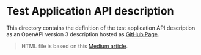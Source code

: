 # Test Application API description

This directory contains the definition of the test application API description as an OpenAPI version 3 description hosted as [GitHub Page](https://latusikl.github.io/native-image-demo/).

> HTML file is based on this [Medium article](https://medium.com/@crshnburn/embed-swagger-ui-in-github-pages-9c77a86b2fd2).
